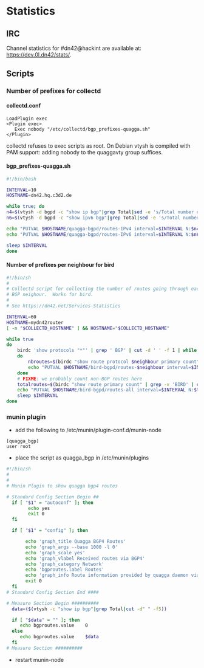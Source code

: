 # Statistics


## IRC

Channel statistics for #dn42@hackint are available at: https://dev.0l.dn42/stats/.

## Scripts

### Number of prefixes for collectd

#### collectd.conf

````
LoadPlugin exec
<Plugin exec>
   Exec nobody "/etc/collectd/bgp_prefixes-quagga.sh"
</Plugin>
````

collectd refuses to exec scripts as root. On Debian vtysh is compiled with PAM support: adding nobody to the quaggavty group suffices.

#### bgp_prefixes-quagga.sh

````sh
#!/bin/bash

INTERVAL=10
HOSTNAME=dn42.hq.c3d2.de

while true; do
n4=$(vtysh -d bgpd -c "show ip bgp"|grep Total|sed -e 's/Total number of prefixes //')
n6=$(vtysh -d bgpd -c "show ipv6 bgp"|grep Total|sed -e 's/Total number of prefixes //')

echo "PUTVAL $HOSTNAME/quagga-bgpd/routes-IPv4 interval=$INTERVAL N:$n4"
echo "PUTVAL $HOSTNAME/quagga-bgpd/routes-IPv6 interval=$INTERVAL N:$n6"

sleep $INTERVAL
done
````

#### Number of prefixes per neighbour for bird

````sh
#!/bin/sh
#
# Collectd script for collecting the number of routes going through each
# BGP neighour.  Works for bird.
#
# See https://dn42.net/Services-Statistics

INTERVAL=60
HOSTNAME=mydn42router
[ -n "$COLLECTD_HOSTNAME" ] && HOSTNAME="$COLLECTD_HOSTNAME"

while true
do
    birdc 'show protocols "*"' | grep ' BGP' | cut -d ' ' -f 1 | while read neighbour
    do
        nbroutes=$(birdc "show route protocol $neighbour primary count" | grep -v 'BIRD' | cut -d ' ' -f 1)
        echo "PUTVAL $HOSTNAME/bird-bgpd/routes-$neighbour interval=$INTERVAL N:$nbroutes"
    done
    # FIXME: we probably count non-BGP routes here
    totalroutes=$(birdc "show route primary count" | grep -v 'BIRD' | cut -d ' ' -f 1)
    echo "PUTVAL $HOSTNAME/bird-bgpd/routes-all interval=$INTERVAL N:$totalroutes"
    sleep $INTERVAL
done
````

### munin plugin
* add the following to /etc/munin/plugin-conf.d/munin-node

````
[quagga_bgp]
user root
````

* place the script as quagga_bgp in /etc/munin/plugins

````sh
#!/bin/sh
#
#
# Munin Plugin to show quagga bgp4 routes

# Standard Config Section Begin ##
  if [ "$1" = "autoconf" ]; then
        echo yes
        exit 0
  fi

  if [ "$1" = "config" ]; then

       echo 'graph_title Quagga BGP4 Routes'
       echo 'graph_args --base 1000 -l 0'
       echo 'graph_scale yes'
       echo 'graph_vlabel Received routes via BGP4'
       echo 'graph_category Network'
       echo 'bgproutes.label Routes'
       echo 'graph_info Route information provided by quagga daemon via vtysh'
       exit 0
  fi
# Standard Config Section End ####

# Measure Section Begin ##########
  data=($(vtysh -c "show ip bgp"|grep Total|cut -d" " -f5))

  if [ "$data" = "" ]; then
     echo bgproutes.value    0
  else
     echo bgproutes.value    $data
  fi
# Measure Section ##########
````
* restart munin-node